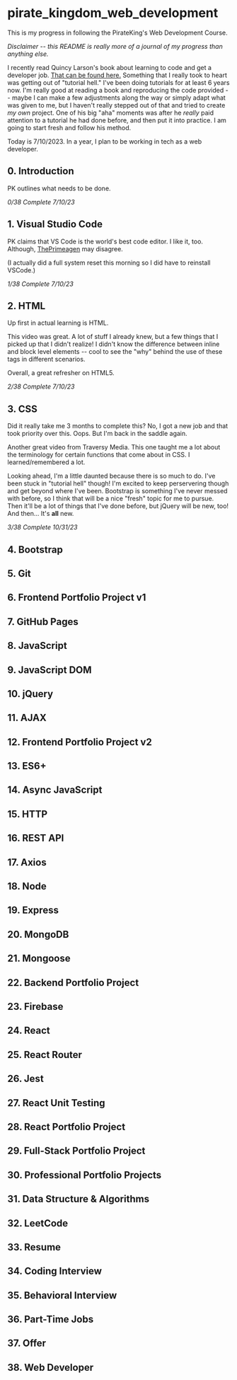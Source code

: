# pirate_kingdom_web_development
 This is my progress in following the PirateKing's Web Development Course.

 *Disclaimer -- this README is really more of a journal of my progress than anything else.*

I recently read Quincy Larson's book about learning to code and get a developer job. [That can be found here.](https://www.freecodecamp.org/news/learn-to-code-book/) Something that I really took to heart was getting out of "tutorial hell." I've been doing tutorials for at least 6 years now. I'm really good at reading a book and reproducing the code provided -- maybe I can make a few adjustments along the way or simply adapt what was given to me, but I haven't really stepped out of that and tried to create *my own* project. One of his big "aha" moments was after he *really* paid attention to a tutorial he had done before, and then put it into practice. I am going to start fresh and follow his method.

Today is 7/10/2023. In a year, I plan to be working in tech as a web developer.

## 0. Introduction
PK outlines what needs to be done.

*0/38 Complete 7/10/23*

## 1. Visual Studio Code
PK claims that VS Code is the world's best code editor. I like it, too. Although, [ThePrimeagen](https://www.youtube.com/@ThePrimeagen) may disagree.

(I actually did a full system reset this morning so I did have to reinstall VSCode.)

*1/38 Complete 7/10/23*

## 2. HTML
Up first in actual learning is HTML.

This video was great. A lot of stuff I already knew, but a few things that I picked up that I didn't realize! I didn't know the difference between inline and block level elements -- cool to see the "why" behind the use of these tags in different scenarios.

Overall, a great refresher on HTML5.

*2/38 Complete 7/10/23*

## 3. CSS
Did it really take me 3 months to complete this? No, I got a new job and that took priority over this. Oops. But I'm back in the saddle again. 

Another great video from Traversy Media. This one taught me a lot about the terminology for certain functions that come about in CSS. I learned/remembered a lot.

Looking ahead, I'm a little daunted because there is so much to do. I've been stuck in "tutorial hell" though! I'm excited to keep perservering though and get beyond where I've been. Bootstrap is something I've never messed with before, so I think that will be a nice "fresh" topic for me to pursue. Then it'll be a lot of things that I've done before, but jQuery will be new, too! And then... It's <strong>all</strong> new.

*3/38 Complete 10/31/23*

## 4. Bootstrap

## 5. Git

## 6. Frontend Portfolio Project v1

## 7. GitHub Pages

## 8. JavaScript

## 9. JavaScript DOM

## 10. jQuery

## 11. AJAX

## 12. Frontend Portfolio Project v2

## 13. ES6+

## 14. Async JavaScript

## 15. HTTP

## 16. REST API

## 17. Axios

## 18. Node

## 19. Express

## 20. MongoDB

## 21. Mongoose

## 22. Backend Portfolio Project

## 23. Firebase

## 24. React

## 25. React Router

## 26. Jest

## 27. React Unit Testing

## 28. React Portfolio Project

## 29. Full-Stack Portfolio Project

## 30. Professional Portfolio Projects

## 31. Data Structure & Algorithms

## 32. LeetCode

## 33. Resume

## 34. Coding Interview

## 35. Behavioral Interview

## 36. Part-Time Jobs

## 37. Offer

## 38. Web Developer


